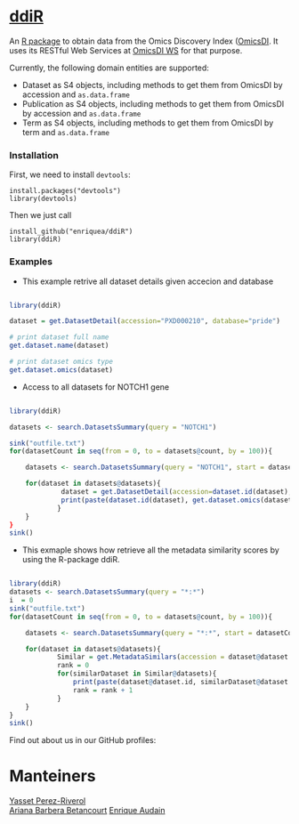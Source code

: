[ddiR](https://github.com/BD2K-DDI/ddiR)
======

An [R package](https://github.com/BD2K-DDI/ddiR) to obtain data from the Omics Discovery Index ([OmicsDI](http://www.omicsdi.org). It uses its RESTful Web Services at [OmicsDI WS](http://www.omicsdi.org/ws/) for that purpose.  

Currently, the following domain entities are supported:  

* Dataset as S4 objects, including methods to get them from OmicsDI by accession and `as.data.frame`  
* Publication as S4 objects, including methods to get them from OmicsDI by accession and `as.data.frame`  
* Term as S4 objects, including methods to get them from OmicsDI by term and `as.data.frame`  

### Installation  

First, we need to install `devtools`:  

    install.packages("devtools")
    library(devtools)
   
Then we just call  

    install_github("enriquea/ddiR")
    library(ddiR)

### Examples

- This example retrive all dataset details given accecion and database

```R

library(ddiR)

dataset = get.DatasetDetail(accession="PXD000210", database="pride")

# print dataset full name
get.dataset.name(dataset)

# print dataset omics type
get.dataset.omics(dataset)

```

- Access to all datasets for NOTCH1 gene

```R

library(ddiR)

datasets <- search.DatasetsSummary(query = "NOTCH1")

sink("outfile.txt")
for(datasetCount in seq(from = 0, to = datasets@count, by = 100)){

    datasets <- search.DatasetsSummary(query = "NOTCH1", start = datasetCount, size = 100)

    for(dataset in datasets@datasets){
             dataset = get.DatasetDetail(accession=dataset.id(dataset), database=database(dataset))
             print(paste(dataset.id(dataset), get.dataset.omics(dataset), get.dataset.link(dataset)))
            }
    }
}
sink()

```

- This exmaple shows how retrieve all the metadata similarity scores by using the R-package ddiR. 

```R

library(ddiR)
datasets <- search.DatasetsSummary(query = "*:*")
i  = 0
sink("outfile.txt")
for(datasetCount in seq(from = 0, to = datasets@count, by = 100)){

    datasets <- search.DatasetsSummary(query = "*:*", start = datasetCount, size = 100)

    for(dataset in datasets@datasets){
            Similar = get.MetadataSimilars(accession = dataset@dataset.id, database = dataset@database)
            rank = 0
            for(similarDataset in Similar@datasets){
                print(paste(dataset@dataset.id, similarDataset@dataset.id, similarDataset@score, dataset@omics.type, rank))
                rank = rank + 1
            }
    }
}
sink()
```
Find out about us in our GitHub profiles:  

# Manteiners

[Yasset Perez-Riverol](https://github.com/ypriverol)  
[Ariana Barbera Betancourt](http://github.com/abb44)
[Enrique Audain](https://github.com/enriquea)

